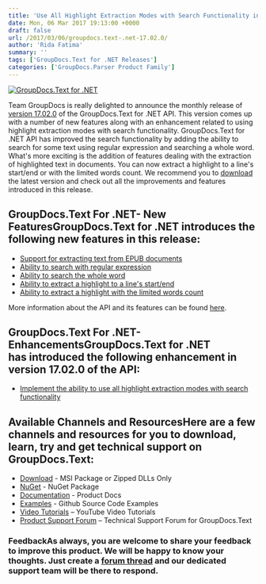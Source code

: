 ```yaml
---
title: 'Use All Highlight Extraction Modes with Search Functionality in GroupDocs.Text for .NET 17.02.0'
date: Mon, 06 Mar 2017 19:13:00 +0000
draft: false
url: /2017/03/06/groupdocs.text-.net-17.02.0/
author: 'Rida Fatima'
summary: ''
tags: ['GroupDocs.Text for .NET Releases']
categories: ['GroupDocs.Parser Product Family']
---
```


[![GroupDocs.Text for .NET](http://blog.groupdocs.com/wp-content/uploads/sites/4/2017/04/groupdocs.text-for-dotnet.png)](https://products.groupdocs.com/)

Team GroupDocs is really delighted to announce the monthly release of [version 17.02.0](https://products.groupdocs.com/ "GroupDocs.Text") of the GroupDocs.Text for .NET API. This version comes up with a number of new features along with an enhancement related to using highlight extraction modes with search functionality. GroupDocs.Text for .NET API has improved the search functionality by adding the ability to search for some text using regular expression and searching a whole word. What's more exciting is the addition of features dealing with the extraction of highlighted text in documents. You can now extract a highlight to a line's start/end or with the limited words count. We recommend you to [download](https://downloads.groupdocs.com/text/net/new-releases/groupdocs.text-for-.net-17.02.0/ "GroupDocs.Search Download") the latest version and check out all the improvements and features introduced in this release.

## GroupDocs.Text For .NET- New FeaturesGroupDocs.Text for .NET introduces the following new features in this release:

*   [Support for extracting text from EPUB documents](https://docs.groupdocs.com/)
*   [Ability to search with regular expression](https://docs.groupdocs.com/)
*   [Ability to search the whole word](https://docs.groupdocs.com/)
*   [Ability to extract a highlight to a line's start/end](https://docs.groupdocs.com/)
*   [Ability to extract a highlight with the limited words count](https://docs.groupdocs.com/)

More information about the API and its features can be found [here](https://docs.groupdocs.com/).

## GroupDocs.Text For .NET- EnhancementsGroupDocs.Text for .NET has introduced the following enhancement in version 17.02.0 of the API:

*   [Implement the ability to use all highlight extraction modes with search functionality](https://docs.groupdocs.com/)

## Available Channels and ResourcesHere are a few channels and resources for you to download, learn, try and get technical support on GroupDocs.Text:

*   [Download](http://downloads.groupdocs.com/text/net "GroupDocs.Text dll and msi") - MSI Package or Zipped DLLs Only
*   [NuGet](https://www.nuget.org/packages/groupdocs-text-dotnet/17.2.0 "GroupDocs.Text Nuget Package") - NuGet Package
*   [Documentation](https://docs.groupdocs.com/ "GroupDocs.Text Documentation") - Product Docs
*   [Examples](https://github.com/groupdocs-text/GroupDocs.Text-for-.NET "GroupDocs.Text Github repository") - Github Source Code Examples
*   [Video Tutorials](https://www.youtube.com/channel/UCmZHZh89ur7Qu7Ng-Sjg1HQ "GroupDocs.Signature for .NET tutorials") – YouTube Video Tutorials
*   [Product Support Forum](http://groupdocs.com/Community/forums/groupdocs.text-product-family/54/showforum.aspx "GroupDocs.Signature for .NET Support forum") – Technical Support Forum for GroupDocs.Text

### FeedbackAs always, you are welcome to share your feedback to improve this product. We will be happy to know your thoughts. Just create a [forum thread](http://groupdocs.com/Community/forums/default.aspx "Forums link") and our dedicated support team will be there to respond.




